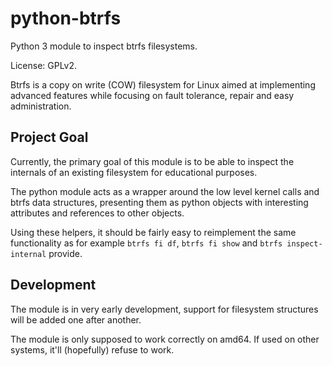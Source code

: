 python-btrfs
============

Python 3 module to inspect btrfs filesystems.

License: GPLv2.

Btrfs is a copy on write (COW) filesystem for Linux aimed at implementing
advanced features while focusing on fault tolerance, repair and easy
administration.

Project Goal
------------

Currently, the primary goal of this module is  to be able to inspect the
internals of an existing filesystem for educational purposes.

The python module acts as a wrapper around the low level kernel calls and btrfs
data structures, presenting them as python objects with interesting attributes
and references to other objects.

Using these helpers, it should be fairly easy to reimplement the same
functionality as for example `btrfs fi df`, `btrfs fi show` and `btrfs
inspect-internal` provide.

Development
-----------

The module is in very early development, support for filesystem structures will
be added one after another.

The module is only supposed to work correctly on amd64. If used on other
systems, it'll (hopefully) refuse to work.
